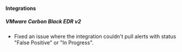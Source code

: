 
#### Integrations
##### VMware Carbon Black EDR v2
- Fixed an issue where the integration couldn't pull alerts with status "False Positive" or "In Progress".
